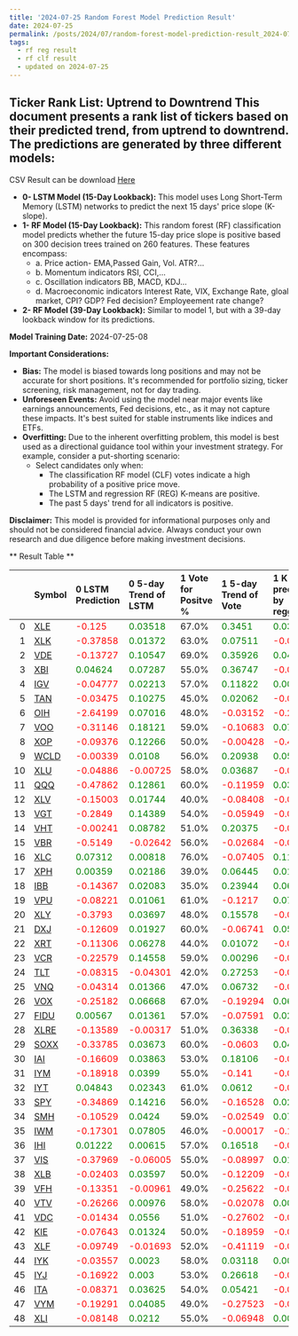 ```yaml
---
title: '2024-07-25 Random Forest Model Prediction Result'
date: 2024-07-25
permalink: /posts/2024/07/random-forest-model-prediction-result_2024-07-25_08/
tags:
  - rf reg result
  - rf clf result
  - updated on 2024-07-25
---
```

## Ticker Rank List: Uptrend to Downtrend This document presents a rank list of tickers based on their predicted trend, from uptrend to downtrend. The predictions are generated by three different models:
 CSV Result can be download [ Here ](https://cliffordhu.github.io/images/2024-07-25-random-forest-model-prediction-result_2024-07-25_08.csv) 

* **0- LSTM Model (15-Day Lookback):** This model uses Long Short-Term Memory (LSTM) networks to predict the next 15 days' price slope (K-slope). 
* **1- RF Model (15-Day Lookback):** This random forest (RF) classification model predicts whether the future 15-day price slope is positive based on 300 decision trees trained on 260 features. These features encompass: 
     * a. Price action- EMA,Passed Gain, Vol. ATR?...  
     * b. Momentum indicators  RSI, CCI,...  
     * c. Oscillation indicators  BB, MACD, KDJ... 
     * d. Macroeconomic indicators Interest Rate, VIX, Exchange Rate, gloal market, CPI? GDP? Fed decision? Employeement rate change? 
 * **2- RF Model (39-Day Lookback):** Similar to model 1, but with a 39-day lookback window for its predictions. 

 **Model Training Date:** 2024-07-25-08 
 
 **Important Considerations:** 
 
 * **Bias:** The model is biased towards long positions and may not be accurate for short positions. It's recommended for portfolio sizing, ticker screening, risk management, not for day trading.
 * **Unforeseen Events:** Avoid using the model near major events like earnings announcements, Fed decisions, etc., as it may not capture these impacts. It's best suited for stable instruments like indices and ETFs.
 * **Overfitting:** Due to the inherent overfitting problem, this model is best used as a directional guidance tool within your investment strategy. For example, consider a put-shorting scenario:
     * Select candidates only when: 
         * The classification RF model (CLF) votes indicate a high probability of a positive price move.
         * The LSTM and regression RF (REG) K-means are positive. 
         * The past 5 days' trend for all indicators is positive. 
 
 **Disclaimer:** This model is provided for informational purposes only and should not be considered financial advice. Always conduct your own research and due diligence before making investment decisions.



** Result Table **

</details>

|    | Symbol                                                  | 0 LSTM Prediction                            | 0 5-day Trend of LSTM                        | 1 Vote for Positve %   | 1 5-day Trend of Vote                        | 1 K mean predicted by reggresion             | 1 5-day Trend of K mean                      | 2 Vote for Positve %   | 2 5-day Trend of Vote                        | 2 K mean predicted by reggresion             | 2 5-day Trend of K mean                      |   3 LDA Gain Loss dB |     Total | Sector   |   Rank |   Rank Percent |
|---:|:--------------------------------------------------------|:---------------------------------------------|:---------------------------------------------|:-----------------------|:---------------------------------------------|:---------------------------------------------|:---------------------------------------------|:-----------------------|:---------------------------------------------|:---------------------------------------------|:---------------------------------------------|---------------------:|----------:|:---------|-------:|---------------:|
|  0 | [XLE](https://finance.yahoo.com/quote/XLE/financials)   | <span style="color: red;"> -0.125 </span>    | <span style="color: green;"> 0.03518 </span> | 67.0%                  | <span style="color: green;"> 0.3451 </span>  | <span style="color: green;"> 0.03032 </span> | <span style="color: green;"> 0.0186 </span>  | 65.0%                  | <span style="color: green;"> 0.3839 </span>  | <span style="color: green;"> 0.03241 </span> | <span style="color: green;"> 0.01784 </span> |          13.6934     | 16.7713   | ETF      |      1 |           0.98 |
|  1 | [XLK](https://finance.yahoo.com/quote/XLK/financials)   | <span style="color: red;"> -0.37858 </span>  | <span style="color: green;"> 0.01372 </span> | 63.0%                  | <span style="color: green;"> 0.07511 </span> | <span style="color: red;"> -0.00678 </span>  | <span style="color: red;"> -0.00062 </span>  | 66.0%                  | <span style="color: green;"> 0.08069 </span> | <span style="color: red;"> -0.03015 </span>  | <span style="color: red;"> -0.0074 </span>   |          11.7476     | 14.1946   | ETF      |      2 |           0.96 |
|  2 | [VDE](https://finance.yahoo.com/quote/VDE/financials)   | <span style="color: red;"> -0.13727 </span>  | <span style="color: green;"> 0.10547 </span> | 69.0%                  | <span style="color: green;"> 0.35926 </span> | <span style="color: green;"> 0.04677 </span> | <span style="color: green;"> 0.01889 </span> | 64.0%                  | <span style="color: green;"> 0.24282 </span> | <span style="color: green;"> 0.03838 </span> | <span style="color: green;"> 0.01216 </span> |           9.27288    | 12.4342   | ETF      |      3 |           0.94 |
|  3 | [XBI](https://finance.yahoo.com/quote/XBI/financials)   | <span style="color: green;"> 0.04624 </span> | <span style="color: green;"> 0.07287 </span> | 55.0%                  | <span style="color: green;"> 0.36747 </span> | <span style="color: red;"> -0.03494 </span>  | <span style="color: green;"> 0.01152 </span> | 55.0%                  | <span style="color: green;"> 0.34604 </span> | <span style="color: red;"> -0.01976 </span>  | <span style="color: green;"> 0.01606 </span> |          11.3906     | 12.4044   | ETF      |      4 |           0.92 |
|  4 | [IGV](https://finance.yahoo.com/quote/IGV/financials)   | <span style="color: red;"> -0.04777 </span>  | <span style="color: green;"> 0.02213 </span> | 57.0%                  | <span style="color: green;"> 0.11822 </span> | <span style="color: green;"> 0.00029 </span> | <span style="color: green;"> 0.00046 </span> | 51.0%                  | <span style="color: green;"> 0.01947 </span> | <span style="color: green;"> 0.01114 </span> | <span style="color: green;"> 0.00652 </span> |          11.2932     | 11.9838   | ETF      |      5 |           0.9  |
|  5 | [TAN](https://finance.yahoo.com/quote/TAN/financials)   | <span style="color: red;"> -0.03475 </span>  | <span style="color: green;"> 0.10275 </span> | 45.0%                  | <span style="color: green;"> 0.02062 </span> | <span style="color: red;"> -0.09559 </span>  | <span style="color: red;"> -0.0078 </span>   | 47.0%                  | <span style="color: red;"> -0.04944 </span>  | <span style="color: red;"> -0.14173 </span>  | <span style="color: red;"> -0.00753 </span>  |          12.328      | 11.5047   | ETF      |      6 |           0.88 |
|  6 | [OIH](https://finance.yahoo.com/quote/OIH/financials)   | <span style="color: red;"> -2.64199 </span>  | <span style="color: green;"> 0.07016 </span> | 48.0%                  | <span style="color: red;"> -0.03152 </span>  | <span style="color: red;"> -0.258 </span>    | <span style="color: green;"> 0.02793 </span> | 51.0%                  | <span style="color: red;"> -0.12138 </span>  | <span style="color: red;"> -0.07331 </span>  | <span style="color: green;"> 0.12261 </span> |          11.3268     |  8.59825  | ETF      |      7 |           0.86 |
|  7 | [VOO](https://finance.yahoo.com/quote/VOO/financials)   | <span style="color: red;"> -0.31146 </span>  | <span style="color: green;"> 0.18121 </span> | 59.0%                  | <span style="color: red;"> -0.10683 </span>  | <span style="color: green;"> 0.07027 </span> | <span style="color: green;"> 0.0367 </span>  | 61.0%                  | <span style="color: red;"> -0.11674 </span>  | <span style="color: green;"> 0.05046 </span> | <span style="color: green;"> 0.03402 </span> |           5.61268    |  7.2437   | ETF      |      8 |           0.84 |
|  8 | [XOP](https://finance.yahoo.com/quote/XOP/financials)   | <span style="color: red;"> -0.09376 </span>  | <span style="color: green;"> 0.12266 </span> | 50.0%                  | <span style="color: red;"> -0.00428 </span>  | <span style="color: red;"> -0.42808 </span>  | <span style="color: green;"> 0.02671 </span> | 54.0%                  | <span style="color: green;"> 0.04198 </span> | <span style="color: red;"> -0.50156 </span>  | <span style="color: green;"> 0.02623 </span> |           6.65905    |  6.95718  | ETF      |      9 |           0.82 |
|  9 | [WCLD](https://finance.yahoo.com/quote/WCLD/financials) | <span style="color: red;"> -0.00339 </span>  | <span style="color: green;"> 0.0108 </span>  | 56.0%                  | <span style="color: green;"> 0.20938 </span> | <span style="color: green;"> 0.0506 </span>  | <span style="color: green;"> 0.00239 </span> | 56.0%                  | <span style="color: green;"> 0.22984 </span> | <span style="color: green;"> 0.05886 </span> | <span style="color: green;"> 0.00933 </span> |           5.639      |  6.7893   | ETF      |     10 |           0.8  |
| 10 | [XLU](https://finance.yahoo.com/quote/XLU/financials)   | <span style="color: red;"> -0.04886 </span>  | <span style="color: red;"> -0.00725 </span>  | 58.0%                  | <span style="color: green;"> 0.03687 </span> | <span style="color: red;"> -0.08191 </span>  | <span style="color: red;"> -0.01151 </span>  | 58.0%                  | <span style="color: red;"> -0.02252 </span>  | <span style="color: red;"> -0.09497 </span>  | <span style="color: red;"> -0.01451 </span>  |           4.988      |  6.53582  | ETF      |     11 |           0.78 |
| 11 | [QQQ](https://finance.yahoo.com/quote/QQQ/financials)   | <span style="color: red;"> -0.47862 </span>  | <span style="color: green;"> 0.12861 </span> | 60.0%                  | <span style="color: red;"> -0.11959 </span>  | <span style="color: green;"> 0.03242 </span> | <span style="color: green;"> 0.01432 </span> | 58.0%                  | <span style="color: red;"> -0.0121 </span>   | <span style="color: red;"> -0.01199 </span>  | <span style="color: green;"> 0.01386 </span> |           4.64764    |  6.0093   | ETF      |     12 |           0.76 |
| 12 | [XLV](https://finance.yahoo.com/quote/XLV/financials)   | <span style="color: red;"> -0.15003 </span>  | <span style="color: green;"> 0.01744 </span> | 40.0%                  | <span style="color: red;"> -0.08408 </span>  | <span style="color: red;"> -0.03184 </span>  | <span style="color: green;"> 0.00316 </span> | 42.0%                  | <span style="color: red;"> -0.09691 </span>  | <span style="color: red;"> -0.02845 </span>  | <span style="color: green;"> 0.00434 </span> |           7.72301    |  5.81397  | ETF      |     13 |           0.73 |
| 13 | [VGT](https://finance.yahoo.com/quote/VGT/financials)   | <span style="color: red;"> -0.2849 </span>   | <span style="color: green;"> 0.14389 </span> | 54.0%                  | <span style="color: red;"> -0.05949 </span>  | <span style="color: red;"> -0.00035 </span>  | <span style="color: green;"> 0.01794 </span> | 55.0%                  | <span style="color: green;"> 0.01192 </span> | <span style="color: green;"> 0.05142 </span> | <span style="color: green;"> 0.02033 </span> |           4.86212    |  5.47077  | ETF      |     14 |           0.71 |
| 14 | [VHT](https://finance.yahoo.com/quote/VHT/financials)   | <span style="color: red;"> -0.00241 </span>  | <span style="color: green;"> 0.08782 </span> | 51.0%                  | <span style="color: green;"> 0.20375 </span> | <span style="color: red;"> -0.01881 </span>  | <span style="color: green;"> 0.01911 </span> | 53.0%                  | <span style="color: green;"> 0.20862 </span> | <span style="color: red;"> -0.01332 </span>  | <span style="color: green;"> 0.01681 </span> |           4.73826    |  5.14433  | ETF      |     15 |           0.69 |
| 15 | [VBR](https://finance.yahoo.com/quote/VBR/financials)   | <span style="color: red;"> -0.5149 </span>   | <span style="color: red;"> -0.02642 </span>  | 56.0%                  | <span style="color: red;"> -0.02684 </span>  | <span style="color: red;"> -0.04484 </span>  | <span style="color: red;"> -0.00229 </span>  | 56.0%                  | <span style="color: red;"> -0.05844 </span>  | <span style="color: red;"> -0.03246 </span>  | <span style="color: green;"> 0.00554 </span> |           4.52963    |  5.12614  | ETF      |     16 |           0.67 |
| 16 | [XLC](https://finance.yahoo.com/quote/XLC/financials)   | <span style="color: green;"> 0.07312 </span> | <span style="color: green;"> 0.00818 </span> | 76.0%                  | <span style="color: red;"> -0.07405 </span>  | <span style="color: green;"> 0.11945 </span> | <span style="color: green;"> 0.0064 </span>  | 76.0%                  | <span style="color: red;"> -0.03993 </span>  | <span style="color: green;"> 0.11903 </span> | <span style="color: green;"> 0.00256 </span> |          -0.178978   |  5.08855  | ETF      |     17 |           0.65 |
| 17 | [XPH](https://finance.yahoo.com/quote/XPH/financials)   | <span style="color: green;"> 0.00359 </span> | <span style="color: green;"> 0.02186 </span> | 39.0%                  | <span style="color: green;"> 0.06445 </span> | <span style="color: green;"> 0.01072 </span> | <span style="color: green;"> 0.01004 </span> | 41.0%                  | <span style="color: red;"> -0.01338 </span>  | <span style="color: green;"> 0.01725 </span> | <span style="color: green;"> 0.01345 </span> |           6.4883     |  4.48122  | ETF      |     18 |           0.63 |
| 18 | [IBB](https://finance.yahoo.com/quote/IBB/financials)   | <span style="color: red;"> -0.14367 </span>  | <span style="color: green;"> 0.02083 </span> | 35.0%                  | <span style="color: green;"> 0.23944 </span> | <span style="color: green;"> 0.06619 </span> | <span style="color: green;"> 0.02595 </span> | 41.0%                  | <span style="color: green;"> 0.33902 </span> | <span style="color: green;"> 0.08263 </span> | <span style="color: green;"> 0.03039 </span> |           6.90727    |  4.35541  | ETF      |     19 |           0.61 |
| 19 | [VPU](https://finance.yahoo.com/quote/VPU/financials)   | <span style="color: red;"> -0.08221 </span>  | <span style="color: green;"> 0.01061 </span> | 61.0%                  | <span style="color: red;"> -0.1217 </span>   | <span style="color: green;"> 0.07161 </span> | <span style="color: green;"> 0.01086 </span> | 61.0%                  | <span style="color: red;"> -0.00258 </span>  | <span style="color: green;"> 0.06998 </span> | <span style="color: green;"> 0.00048 </span> |           1.76065    |  3.90874  | ETF      |     20 |           0.59 |
| 20 | [XLY](https://finance.yahoo.com/quote/XLY/financials)   | <span style="color: red;"> -0.3793 </span>   | <span style="color: green;"> 0.03697 </span> | 48.0%                  | <span style="color: green;"> 0.15578 </span> | <span style="color: red;"> -0.02749 </span>  | <span style="color: green;"> 0.01429 </span> | 51.0%                  | <span style="color: green;"> 0.06602 </span> | <span style="color: red;"> -0.00035 </span>  | <span style="color: green;"> 0.0194 </span>  |           4.23109    |  3.83213  | ETF      |     21 |           0.57 |
| 21 | [DXJ](https://finance.yahoo.com/quote/DXJ/financials)   | <span style="color: red;"> -0.12609 </span>  | <span style="color: green;"> 0.01927 </span> | 60.0%                  | <span style="color: red;"> -0.06741 </span>  | <span style="color: green;"> 0.05349 </span> | <span style="color: green;"> 0.00206 </span> | 61.0%                  | <span style="color: red;"> -0.10084 </span>  | <span style="color: green;"> 0.03902 </span> | <span style="color: green;"> 0.00343 </span> |           1.76839    |  3.74516  | ETF      |     22 |           0.55 |
| 22 | [XRT](https://finance.yahoo.com/quote/XRT/financials)   | <span style="color: red;"> -0.11306 </span>  | <span style="color: green;"> 0.06278 </span> | 44.0%                  | <span style="color: green;"> 0.01072 </span> | <span style="color: red;"> -0.02794 </span>  | <span style="color: red;"> -0.00281 </span>  | 45.0%                  | <span style="color: red;"> -0.02001 </span>  | <span style="color: red;"> -0.03272 </span>  | <span style="color: green;"> 0.00062 </span> |           4.66258    |  3.43104  | ETF      |     23 |           0.53 |
| 23 | [VCR](https://finance.yahoo.com/quote/VCR/financials)   | <span style="color: red;"> -0.22579 </span>  | <span style="color: green;"> 0.14558 </span> | 59.0%                  | <span style="color: green;"> 0.00296 </span> | <span style="color: red;"> -0.05074 </span>  | <span style="color: green;"> 0.01576 </span> | 62.0%                  | <span style="color: green;"> 0.13615 </span> | <span style="color: red;"> -0.05132 </span>  | <span style="color: green;"> 0.01206 </span> |           1.19713    |  3.05028  | ETF      |     24 |           0.51 |
| 24 | [TLT](https://finance.yahoo.com/quote/TLT/financials)   | <span style="color: red;"> -0.08315 </span>  | <span style="color: red;"> -0.04301 </span>  | 42.0%                  | <span style="color: green;"> 0.27253 </span> | <span style="color: red;"> -0.02984 </span>  | <span style="color: green;"> 0.00712 </span> | 44.0%                  | <span style="color: green;"> 0.19957 </span> | <span style="color: red;"> -0.01958 </span>  | <span style="color: green;"> 0.00676 </span> |           4.02366    |  2.50703  | ETF      |     25 |           0.49 |
| 25 | [VNQ](https://finance.yahoo.com/quote/VNQ/financials)   | <span style="color: red;"> -0.04314 </span>  | <span style="color: green;"> 0.01366 </span> | 47.0%                  | <span style="color: green;"> 0.06732 </span> | <span style="color: red;"> -0.05374 </span>  | <span style="color: red;"> -0.0072 </span>   | 48.0%                  | <span style="color: green;"> 0.14148 </span> | <span style="color: red;"> -0.06534 </span>  | <span style="color: red;"> -0.01868 </span>  |           3.02551    |  2.49655  | ETF      |     26 |           0.47 |
| 26 | [VOX](https://finance.yahoo.com/quote/VOX/financials)   | <span style="color: red;"> -0.25182 </span>  | <span style="color: green;"> 0.06668 </span> | 67.0%                  | <span style="color: red;"> -0.19294 </span>  | <span style="color: green;"> 0.06055 </span> | <span style="color: red;"> -0.00564 </span>  | 71.0%                  | <span style="color: red;"> -0.172 </span>    | <span style="color: green;"> 0.02849 </span> | <span style="color: red;"> -0.00648 </span>  |          -1.10882    |  2.42257  | ETF      |     27 |           0.45 |
| 27 | [FIDU](https://finance.yahoo.com/quote/FIDU/financials) | <span style="color: green;"> 0.00567 </span> | <span style="color: green;"> 0.01361 </span> | 57.0%                  | <span style="color: red;"> -0.07591 </span>  | <span style="color: green;"> 0.02432 </span> | <span style="color: green;"> 0.00027 </span> | 54.0%                  | <span style="color: red;"> -0.04183 </span>  | <span style="color: green;"> 0.02432 </span> | <span style="color: green;"> 0.0017 </span>  |           1.08084    |  2.25036  | ETF      |     28 |           0.43 |
| 28 | [XLRE](https://finance.yahoo.com/quote/XLRE/financials) | <span style="color: red;"> -0.13589 </span>  | <span style="color: red;"> -0.00317 </span>  | 51.0%                  | <span style="color: green;"> 0.36338 </span> | <span style="color: red;"> -0.02002 </span>  | <span style="color: red;"> -0.00734 </span>  | 53.0%                  | <span style="color: green;"> 0.24599 </span> | <span style="color: red;"> -0.03394 </span>  | <span style="color: red;"> -0.01012 </span>  |           1.99637    |  2.23594  | ETF      |     29 |           0.41 |
| 29 | [SOXX](https://finance.yahoo.com/quote/SOXX/financials) | <span style="color: red;"> -0.33785 </span>  | <span style="color: green;"> 0.03673 </span> | 60.0%                  | <span style="color: red;"> -0.0603 </span>   | <span style="color: green;"> 0.04935 </span> | <span style="color: green;"> 0.00782 </span> | 66.0%                  | <span style="color: red;"> -0.04023 </span>  | <span style="color: green;"> 0.03668 </span> | <span style="color: green;"> 0.00438 </span> |          -0.356803   |  1.88716  | ETF      |     30 |           0.39 |
| 30 | [IAI](https://finance.yahoo.com/quote/IAI/financials)   | <span style="color: red;"> -0.16609 </span>  | <span style="color: green;"> 0.03863 </span> | 53.0%                  | <span style="color: green;"> 0.18106 </span> | <span style="color: red;"> -0.03764 </span>  | <span style="color: red;"> -0.0039 </span>   | 50.0%                  | <span style="color: green;"> 0.11036 </span> | <span style="color: red;"> -0.04125 </span>  | <span style="color: green;"> 0.0017 </span>  |           1.56051    |  1.74059  | ETF      |     31 |           0.37 |
| 31 | [IYM](https://finance.yahoo.com/quote/IYM/financials)   | <span style="color: red;"> -0.18918 </span>  | <span style="color: green;"> 0.0399 </span>  | 55.0%                  | <span style="color: red;"> -0.141 </span>    | <span style="color: red;"> -0.05066 </span>  | <span style="color: green;"> 0.01628 </span> | 59.0%                  | <span style="color: red;"> -0.18166 </span>  | <span style="color: red;"> -0.06621 </span>  | <span style="color: green;"> 0.01824 </span> |           0.00789521 |  1.22296  | ETF      |     32 |           0.35 |
| 32 | [IYT](https://finance.yahoo.com/quote/IYT/financials)   | <span style="color: green;"> 0.04843 </span> | <span style="color: green;"> 0.02343 </span> | 61.0%                  | <span style="color: green;"> 0.0612 </span>  | <span style="color: red;"> -0.00492 </span>  | <span style="color: red;"> -0.00113 </span>  | 63.0%                  | <span style="color: green;"> 0.03495 </span> | <span style="color: red;"> -0.00718 </span>  | <span style="color: red;"> -0.00127 </span>  |          -1.78898    |  0.685151 | ETF      |     33 |           0.33 |
| 33 | [SPY](https://finance.yahoo.com/quote/SPY/financials)   | <span style="color: red;"> -0.34869 </span>  | <span style="color: green;"> 0.14216 </span> | 56.0%                  | <span style="color: red;"> -0.16528 </span>  | <span style="color: green;"> 0.02741 </span> | <span style="color: green;"> 0.03018 </span> | 59.0%                  | <span style="color: red;"> -0.10854 </span>  | <span style="color: green;"> 0.03516 </span> | <span style="color: green;"> 0.03099 </span> |          -2.03897    | -0.887944 | ETF      |     34 |           0.31 |
| 34 | [SMH](https://finance.yahoo.com/quote/SMH/financials)   | <span style="color: red;"> -0.10529 </span>  | <span style="color: green;"> 0.0424 </span>  | 59.0%                  | <span style="color: red;"> -0.02549 </span>  | <span style="color: green;"> 0.07028 </span> | <span style="color: green;"> 0.00226 </span> | 61.0%                  | <span style="color: green;"> 0.06567 </span> | <span style="color: green;"> 0.10192 </span> | <span style="color: green;"> 0.00754 </span> |          -3.33471    | -1.4591   | ETF      |     35 |           0.29 |
| 35 | [IWM](https://finance.yahoo.com/quote/IWM/financials)   | <span style="color: red;"> -0.17301 </span>  | <span style="color: green;"> 0.07805 </span> | 46.0%                  | <span style="color: red;"> -0.00017 </span>  | <span style="color: red;"> -0.10292 </span>  | <span style="color: red;"> -0.00199 </span>  | 46.0%                  | <span style="color: green;"> 0.11037 </span> | <span style="color: red;"> -0.09729 </span>  | <span style="color: green;"> 0.01493 </span> |          -0.556705   | -1.60443  | ETF      |     36 |           0.27 |
| 36 | [IHI](https://finance.yahoo.com/quote/IHI/financials)   | <span style="color: green;"> 0.01222 </span> | <span style="color: green;"> 0.00615 </span> | 57.0%                  | <span style="color: green;"> 0.16518 </span> | <span style="color: red;"> -0.00577 </span>  | <span style="color: green;"> 0.0006 </span>  | 56.0%                  | <span style="color: green;"> 0.24336 </span> | <span style="color: red;"> -0.00477 </span>  | <span style="color: green;"> 0.0011 </span>  |          -3.29507    | -2.04219  | ETF      |     37 |           0.24 |
| 37 | [VIS](https://finance.yahoo.com/quote/VIS/financials)   | <span style="color: red;"> -0.37969 </span>  | <span style="color: red;"> -0.06005 </span>  | 55.0%                  | <span style="color: red;"> -0.08997 </span>  | <span style="color: green;"> 0.01352 </span> | <span style="color: green;"> 0.01014 </span> | 58.0%                  | <span style="color: red;"> -0.06024 </span>  | <span style="color: green;"> 0.00385 </span> | <span style="color: green;"> 0.01019 </span> |          -4.41157    | -3.53024  | ETF      |     38 |           0.22 |
| 38 | [XLB](https://finance.yahoo.com/quote/XLB/financials)   | <span style="color: red;"> -0.02403 </span>  | <span style="color: green;"> 0.03597 </span> | 50.0%                  | <span style="color: red;"> -0.12209 </span>  | <span style="color: red;"> -0.01359 </span>  | <span style="color: green;"> 0.01697 </span> | 54.0%                  | <span style="color: green;"> 0.0659 </span>  | <span style="color: red;"> -0.01962 </span>  | <span style="color: green;"> 0.01297 </span> |          -4.51473    | -4.10142  | ETF      |     39 |           0.2  |
| 39 | [VFH](https://finance.yahoo.com/quote/VFH/financials)   | <span style="color: red;"> -0.13351 </span>  | <span style="color: red;"> -0.00961 </span>  | 49.0%                  | <span style="color: red;"> -0.25622 </span>  | <span style="color: red;"> -0.04584 </span>  | <span style="color: red;"> -0.00489 </span>  | 51.0%                  | <span style="color: red;"> -0.22861 </span>  | <span style="color: red;"> -0.05074 </span>  | <span style="color: red;"> -0.00387 </span>  |          -4.19268    | -4.35991  | ETF      |     40 |           0.18 |
| 40 | [VTV](https://finance.yahoo.com/quote/VTV/financials)   | <span style="color: red;"> -0.26266 </span>  | <span style="color: green;"> 0.00976 </span> | 58.0%                  | <span style="color: red;"> -0.02078 </span>  | <span style="color: green;"> 0.00512 </span> | <span style="color: green;"> 0.01194 </span> | 56.0%                  | <span style="color: red;"> -0.02135 </span>  | <span style="color: green;"> 0.00063 </span> | <span style="color: green;"> 0.00548 </span> |          -5.84943    | -4.76087  | ETF      |     41 |           0.16 |
| 41 | [VDC](https://finance.yahoo.com/quote/VDC/financials)   | <span style="color: red;"> -0.01434 </span>  | <span style="color: green;"> 0.0556 </span>  | 51.0%                  | <span style="color: red;"> -0.27602 </span>  | <span style="color: red;"> -0.01312 </span>  | <span style="color: red;"> -0.00256 </span>  | 53.0%                  | <span style="color: red;"> -0.20941 </span>  | <span style="color: green;"> 0.00459 </span> | <span style="color: green;"> 0.00112 </span> |          -5.29651    | -4.90068  | ETF      |     42 |           0.14 |
| 42 | [KIE](https://finance.yahoo.com/quote/KIE/financials)   | <span style="color: red;"> -0.07643 </span>  | <span style="color: green;"> 0.01324 </span> | 50.0%                  | <span style="color: red;"> -0.18959 </span>  | <span style="color: red;"> -0.00867 </span>  | <span style="color: red;"> -0.0007 </span>   | 51.0%                  | <span style="color: red;"> -0.15872 </span>  | <span style="color: red;"> -0.009 </span>    | <span style="color: red;"> -0.00072 </span>  |          -5.44452    | -5.36466  | ETF      |     43 |           0.12 |
| 43 | [XLF](https://finance.yahoo.com/quote/XLF/financials)   | <span style="color: red;"> -0.09749 </span>  | <span style="color: red;"> -0.01693 </span>  | 52.0%                  | <span style="color: red;"> -0.41119 </span>  | <span style="color: red;"> -0.01641 </span>  | <span style="color: green;"> 0.00079 </span> | 58.0%                  | <span style="color: red;"> -0.30694 </span>  | <span style="color: red;"> -0.01935 </span>  | <span style="color: red;"> -0.00056 </span>  |          -7.54489    | -6.60822  | ETF      |     44 |           0.1  |
| 44 | [IYK](https://finance.yahoo.com/quote/IYK/financials)   | <span style="color: red;"> -0.03557 </span>  | <span style="color: green;"> 0.0023 </span>  | 58.0%                  | <span style="color: green;"> 0.03118 </span> | <span style="color: green;"> 0.00724 </span> | <span style="color: red;"> -0.00118 </span>  | 55.0%                  | <span style="color: red;"> -0.05339 </span>  | <span style="color: green;"> 0.00066 </span> | <span style="color: red;"> -0.00205 </span>  |          -7.88668    | -6.63402  | ETF      |     45 |           0.08 |
| 45 | [IYJ](https://finance.yahoo.com/quote/IYJ/financials)   | <span style="color: red;"> -0.16922 </span>  | <span style="color: green;"> 0.003 </span>   | 53.0%                  | <span style="color: green;"> 0.26618 </span> | <span style="color: red;"> -0.02675 </span>  | <span style="color: green;"> 0.00667 </span> | 56.0%                  | <span style="color: green;"> 0.22481 </span> | <span style="color: green;"> 0.00118 </span> | <span style="color: green;"> 0.00655 </span> |          -7.66486    | -6.95433  | ETF      |     46 |           0.06 |
| 46 | [ITA](https://finance.yahoo.com/quote/ITA/financials)   | <span style="color: red;"> -0.08371 </span>  | <span style="color: green;"> 0.03625 </span> | 54.0%                  | <span style="color: green;"> 0.05421 </span> | <span style="color: red;"> -0.04234 </span>  | <span style="color: red;"> -0.00431 </span>  | 53.0%                  | <span style="color: red;"> -0.00608 </span>  | <span style="color: red;"> -0.02037 </span>  | <span style="color: green;"> 0.00293 </span> |          -7.66924    | -7.03543  | ETF      |     47 |           0.04 |
| 47 | [VYM](https://finance.yahoo.com/quote/VYM/financials)   | <span style="color: red;"> -0.19291 </span>  | <span style="color: green;"> 0.04085 </span> | 49.0%                  | <span style="color: red;"> -0.27523 </span>  | <span style="color: red;"> -0.0072 </span>   | <span style="color: green;"> 0.00263 </span> | 50.0%                  | <span style="color: red;"> -0.21771 </span>  | <span style="color: red;"> -0.00243 </span>  | <span style="color: green;"> 0.0042 </span>  |          -7.51242    | -7.80043  | ETF      |     48 |           0.02 |
| 48 | [XLI](https://finance.yahoo.com/quote/XLI/financials)   | <span style="color: red;"> -0.08148 </span>  | <span style="color: green;"> 0.0212 </span>  | 55.0%                  | <span style="color: red;"> -0.06948 </span>  | <span style="color: green;"> 0.00309 </span> | <span style="color: green;"> 0.00489 </span> | 58.0%                  | <span style="color: green;"> 0.08333 </span> | <span style="color: green;"> 0.01203 </span> | <span style="color: green;"> 0.00784 </span> |         -11.0592     | -9.87552  | ETF      |     49 |           0    |
 </details>

